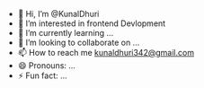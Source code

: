 - 👋 Hi, I’m @KunalDhuri
- 👀 I’m interested in frontend Devlopment
- 🌱 I’m currently learning ...
- 💞️ I’m looking to collaborate on ...
- 📫 How to reach me kunaldhuri342@gmail.com
- 😄 Pronouns: ...
- ⚡ Fun fact: ...

<!---
KunalDhuri/KunalDhuri is a ✨ special ✨ repository because its `README.md` (this file) appears on your GitHub profile.
You can click the Preview link to take a look at your changes.
--->
